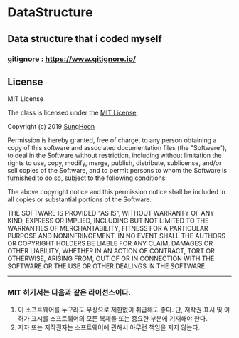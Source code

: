 # DataStructure

## Data structure that i coded myself

### gitignore : https://www.gitignore.io/

## License

MIT License

The class is licensed under the [MIT License](http://opensource.org/licenses/MIT):

Copyright (c) 2019 [SungHoon](https://github.com/610ksh)

Permission is hereby granted, free of charge, to any person obtaining a copy
of this software and associated documentation files (the "Software"), to deal
in the Software without restriction, including without limitation the rights
to use, copy, modify, merge, publish, distribute, sublicense, and/or sell
copies of the Software, and to permit persons to whom the Software is
furnished to do so, subject to the following conditions:

The above copyright notice and this permission notice shall be included in all
copies or substantial portions of the Software.

THE SOFTWARE IS PROVIDED "AS IS", WITHOUT WARRANTY OF ANY KIND, EXPRESS OR
IMPLIED, INCLUDING BUT NOT LIMITED TO THE WARRANTIES OF MERCHANTABILITY,
FITNESS FOR A PARTICULAR PURPOSE AND NONINFRINGEMENT. IN NO EVENT SHALL THE
AUTHORS OR COPYRIGHT HOLDERS BE LIABLE FOR ANY CLAIM, DAMAGES OR OTHER
LIABILITY, WHETHER IN AN ACTION OF CONTRACT, TORT OR OTHERWISE, ARISING FROM,
OUT OF OR IN CONNECTION WITH THE SOFTWARE OR THE USE OR OTHER DEALINGS IN THE
SOFTWARE.

---
### MIT 허가서는 다음과 같은 라이선스이다.
1. 이 소프트웨어를 누구라도 무상으로 제한없이 취급해도 좋다. 단, 저작권 표시 및 이 허가 표시를 소프트웨어의 모든 복제물 또는 중요한 부분에 기재해야 한다.
2. 저자 또는 저작권자는 소프트웨어에 관해서 아무런 책임을 지지 않는다.

